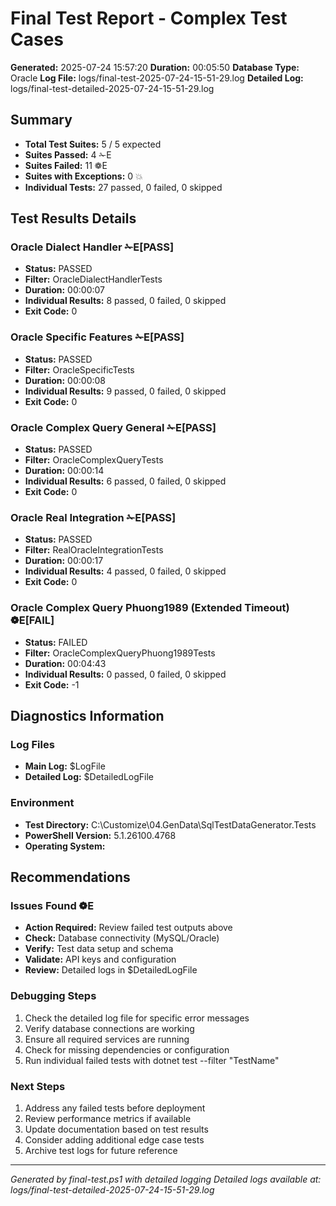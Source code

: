# Final Test Report - Complex Test Cases

**Generated:** 2025-07-24 15:57:20
**Duration:** 00:05:50
**Database Type:** Oracle
**Log File:** logs/final-test-2025-07-24-15-51-29.log
**Detailed Log:** logs/final-test-detailed-2025-07-24-15-51-29.log

## Summary
- **Total Test Suites:** 5 / 5 expected
- **Suites Passed:** 4 ✁E
- **Suites Failed:** 11 ❁E 
- **Suites with Exceptions:** 0 💥
- **Individual Tests:** 27 passed, 0 failed, 0 skipped

## Test Results Details

### Oracle Dialect Handler ✁E[PASS]

- **Status:** PASSED
- **Filter:** OracleDialectHandlerTests
- **Duration:** 00:00:07
- **Individual Results:** 8 passed, 0 failed, 0 skipped
- **Exit Code:** 0

### Oracle Specific Features ✁E[PASS]

- **Status:** PASSED
- **Filter:** OracleSpecificTests
- **Duration:** 00:00:08
- **Individual Results:** 9 passed, 0 failed, 0 skipped
- **Exit Code:** 0

### Oracle Complex Query General ✁E[PASS]

- **Status:** PASSED
- **Filter:** OracleComplexQueryTests
- **Duration:** 00:00:14
- **Individual Results:** 6 passed, 0 failed, 0 skipped
- **Exit Code:** 0

### Oracle Real Integration ✁E[PASS]

- **Status:** PASSED
- **Filter:** RealOracleIntegrationTests
- **Duration:** 00:00:17
- **Individual Results:** 4 passed, 0 failed, 0 skipped
- **Exit Code:** 0

### Oracle Complex Query Phuong1989 (Extended Timeout) ❁E[FAIL]

- **Status:** FAILED
- **Filter:** OracleComplexQueryPhuong1989Tests
- **Duration:** 00:04:43
- **Individual Results:** 0 passed, 0 failed, 0 skipped
- **Exit Code:** -1

## Diagnostics Information

### Log Files
- **Main Log:** $LogFile
- **Detailed Log:** $DetailedLogFile

### Environment
- **Test Directory:** C:\Customize\04.GenData\SqlTestDataGenerator.Tests
- **PowerShell Version:** 5.1.26100.4768
- **Operating System:** 

## Recommendations
### Issues Found ❁E
- **Action Required:** Review failed test outputs above
- **Check:** Database connectivity (MySQL/Oracle)
- **Verify:** Test data setup and schema
- **Validate:** API keys and configuration
- **Review:** Detailed logs in $DetailedLogFile

### Debugging Steps
1. Check the detailed log file for specific error messages
2. Verify database connections are working
3. Ensure all required services are running
4. Check for missing dependencies or configuration
5. Run individual failed tests with dotnet test --filter "TestName"

### Next Steps
1. Address any failed tests before deployment
2. Review performance metrics if available
3. Update documentation based on test results
4. Consider adding additional edge case tests
5. Archive test logs for future reference

---
*Generated by final-test.ps1 with detailed logging*
*Detailed logs available at: logs/final-test-detailed-2025-07-24-15-51-29.log*
